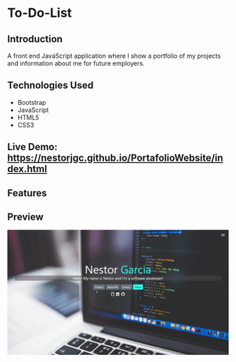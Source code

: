 # To-Do-List

## Introduction


A front end JavaScript application where I show a portfolio of my projects and information about me for future employers.

## Technologies Used
- Bootstrap
- JavaScript
- HTML5
- CSS3

## Live Demo:  https://nestorjgc.github.io/PortafolioWebsite/index.html

## Features

## Preview

![Alt Text](https://github.com/nestorjgc/PortafolioWebsite/blob/main/imgs/Portafolio-gif.gif)
